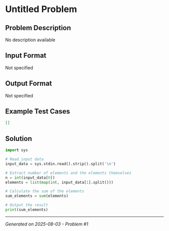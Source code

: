 # Untitled Problem

## Problem Description
No description available

## Input Format
Not specified

## Output Format
Not specified

## Example Test Cases
```json
[]
```

## Solution
```python
import sys

# Read input data
input_data = sys.stdin.read().strip().split('\n')

# Extract number of elements and the elements themselves
n = int(input_data[0])
elements = list(map(int, input_data[1].split()))

# Calculate the sum of the elements
sum_elements = sum(elements)

# Output the result
print(sum_elements)
```

---
*Generated on 2025-08-03 - Problem #1*